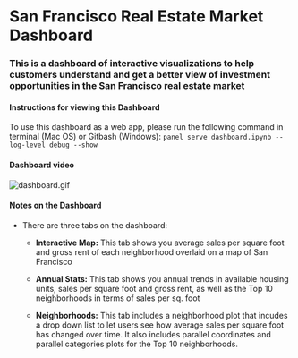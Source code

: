 
# San Francisco Real Estate Market Dashboard

### This is a dashboard of interactive visualizations to help customers understand and get a better view of investment opportunities in the San Francisco real estate market



#### Instructions for viewing this Dashboard
To use this dashboard as a web app, please run the following command in terminal (Mac OS) or Gitbash (Windows):
`panel serve dashboard.ipynb --log-level debug --show`


#### Dashboard video

![dashboard.gif](Images/dashboard.gif)



#### Notes on the Dashboard
- There are three tabs on the dashboard:
    
    - **Interactive Map:** This tab shows you average sales per square foot and gross rent of each neighborhood overlaid on a map of San Francisco
    
    
    - **Annual Stats:** This tab shows you annual trends in available housing units, sales per square foot and gross rent, as well as the Top 10 neighborhoods in terms of sales per sq. foot
    
    
    - **Neighborhoods:** This tab includes a neighborhood plot that incudes a drop down list to let users see how average sales per square foot has changed over time. It also includes parallel coordinates and parallel categories plots for the Top 10 neighborhoods.
